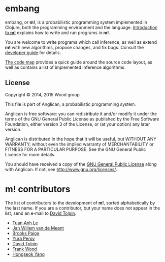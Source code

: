 # embang

embang, or __m!__, is a probabilistic programming system
implemented in Clojure, both the programming environment and
the language. [Introduction to __m!__](doc/intro.md) explains
how to write and run programs in __m!__.

You are welcome to write programs which call inference,
as well as extend __m!__ with new algorithms,
propose changes, and fix bugs. Consult the [developer
guide](doc/devel.md) for details.

[The code map](doc/codemap.md) provides a quick guide around
the source code layout, as well as contains a list of implemented
inference algorithms.

## License

Copyright © 2014, 2015 Wood group

This file is part of Anglican, a probabilistic programming system.

Anglican is free software: you can redistribute it and/or modify
it under the terms of the GNU General Public License as published by
the Free Software Foundation, either version 3 of the License, or
(at your option) any later version.

Anglican is distributed in the hope that it will be useful,
but WITHOUT ANY WARRANTY; without even the implied warranty of
MERCHANTABILITY or FITNESS FOR A PARTICULAR PURPOSE.  See the
GNU General Public License for more details.

You should have received a copy of the [GNU General Public
License](gpl-3.0.txt) along with Anglican.  If not, see
<http://www.gnu.org/licenses/>.

# __m!__ contributors

The list of contributors to the development of __m!__, sorted
alphabetically by the last name. If you are a contributor,
but your name does not appear in the list, send an e-mail
to [David Tolpin](mailto:dvd@offtopia.net).

* [Tuan Anh Le](https://bitbucket.org/tuananhle)
* [Jan Willem van de Meent](https://bitbucket.org/jwvdm)
* [Brooks Paige](https://bitbucket.org/brx)
* [Yura Perov](https://bitbucket.org/perov)
* [David Tolpin](https://bitbucket.org/dtolpin)
* [Frank Wood](https://bitbucket.org/fwood)
* [Hongseok Yang](https://bitbucket.org/hongseok_yang)

